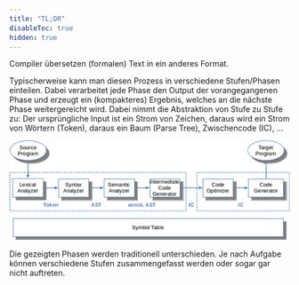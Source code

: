 ```yaml
---
title: "TL;DR"
disableToc: true
hidden: true
---
```



Compiler übersetzen (formalen) Text in ein anderes Format.

Typischerweise kann man diesen Prozess in verschiedene Stufen/Phasen einteilen. Dabei
verarbeitet jede Phase den Output der vorangegangenen Phase und erzeugt ein (kompakteres)
Ergebnis, welches an die nächste Phase weitergereicht wird. Dabei nimmt die Abstraktion
von Stufe zu Stufe zu: Der ursprüngliche Input ist ein Strom von Zeichen, daraus wird ein
Strom von Wörtern (Token), daraus ein Baum (Parse Tree), Zwischencode (IC), ...

![](images/architektur_cb.png)

Die gezeigten Phasen werden traditionell unterschieden. Je nach Aufgabe können verschiedene
Stufen zusammengefasst werden oder sogar gar nicht auftreten.

